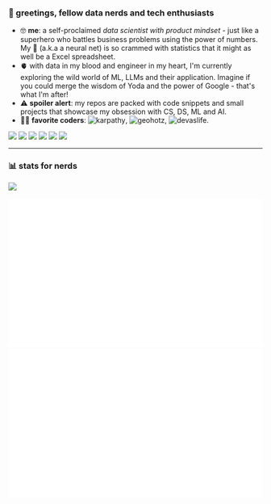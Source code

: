### 👋 greetings, fellow data nerds and tech enthusiasts

- 🤓 **me**: a self-proclaimed *data scientist with product mindset* - just like a superhero who battles business problems using the power of numbers. My 🧠 (a.k.a a neural net) is so crammed with statistics that it might as well be a Excel spreadsheet.
- 🫀 with data in my blood and engineer in my heart, I'm currently exploring the wild world of ML, LLMs and their application. Imagine if you could merge the wisdom of Yoda and the power of Google - that's what I'm after!
- ⚠️ **spoiler alert**: my repos are packed with code snippets and small projects that showcase my obsession with CS, DS, ML and AI.
- 🫃🏼 **favorite coders**: ![karpathy](https://github.com/karpathy), ![geohotz](https://github.com/geohot), ![devaslife](https://github.com/craftzdog).

![](https://img.shields.io/badge/PyTorch-EE4C2C?style=for-the-badge&logo=pytorch&logoColor=white)
![](https://img.shields.io/badge/Pandas-2C2D72?style=for-the-badge&logo=pandas&logoColor=white)
![](https://img.shields.io/badge/Numpy-777BB4?style=for-the-badge&logo=numpy&logoColor=white)
![](https://img.shields.io/badge/Python-FFD43B?style=for-the-badge&logo=python&logoColor=blue)
![](https://img.shields.io/badge/JavaScript-323330?style=for-the-badge&logo=javascript&logoColor=F7DF1E)
![](https://img.shields.io/badge/Jupyter-F37626.svg?&style=for-the-badge&logo=Jupyter&logoColor=white)

---
### 📊 stats for nerds
![](http://github-profile-summary-cards.vercel.app/api/cards/profile-details?username=tisu19021997&theme=default)

![](https://raw.githubusercontent.com/tisu19021997/github-stats-transparent/output/generated/languages.svg)
![](https://raw.githubusercontent.com/tisu19021997/github-stats-transparent/output/generated/overview.svg)
